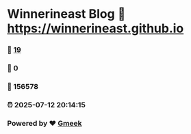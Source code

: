 # Winnerineast Blog :link: https://winnerineast.github.io 
### :page_facing_up: [19](https://winnerineast.github.io/tag.html) 
### :speech_balloon: 0 
### :hibiscus: 156578 
### :alarm_clock: 2025-07-12 20:14:15 
### Powered by :heart: [Gmeek](https://github.com/Meekdai/Gmeek)

